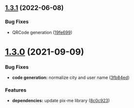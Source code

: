 ## [1.3.1](https://github.com/roziscoding/amandapix-telegram-bot/compare/v1.3.0...v1.3.1) (2022-06-08)


### Bug Fixes

* QRCode generation ([19fe699](https://github.com/roziscoding/amandapix-telegram-bot/commit/19fe69998c5e8562e04522a5260859d773dfe840))

# [1.3.0](https://github.com/roziscoding/amandapix-telegram-bot/compare/v1.2.0...v1.3.0) (2021-09-09)


### Bug Fixes

* **code generation:** normalize city and user name ([3fb84ed](https://github.com/roziscoding/amandapix-telegram-bot/commit/3fb84edc18ae3cd9d5c0fc4fad98446ee8cccbba))


### Features

* **dependencies:** update pix-me library ([8c0c923](https://github.com/roziscoding/amandapix-telegram-bot/commit/8c0c92386bd32cde39f46b4ffbfc3dd3ce6f6957))

